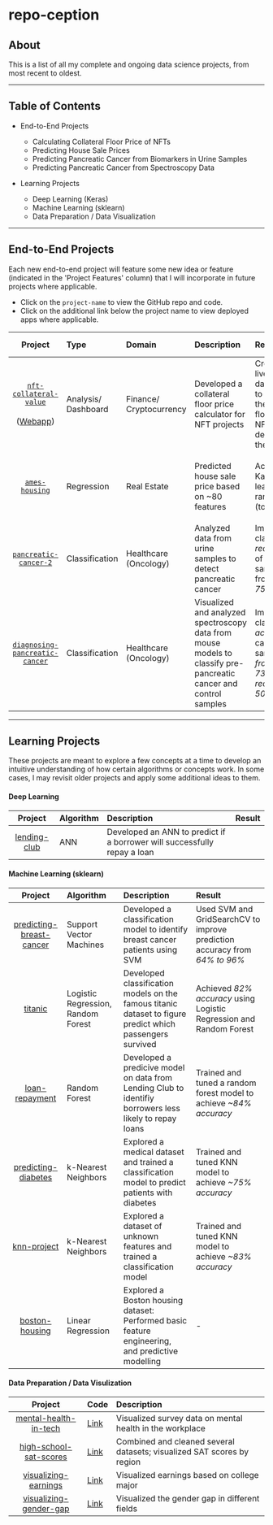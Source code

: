 # repo-ception

## About
This is a list of all my complete and ongoing data science projects, from most recent to oldest. 

___
## Table of Contents

* End-to-End Projects
  * Calculating Collateral Floor Price of NFTs
  * Predicting House Sale Prices 
  * Predicting Pancreatic Cancer from Biomarkers in Urine Samples
  * Predicting Pancreatic Cancer from Spectroscopy Data
  
* Learning Projects
  * Deep Learning (Keras)
  * Machine Learning (sklearn)
  * Data Preparation / Data Visualization
___
## End-to-End Projects
Each new end-to-end project will feature some new idea or feature (indicated in the 'Project Features'  column) that I will incorporate in future projects where applicable. 

* Click on the `project-name` to view the GitHub repo and code. 
* Click on the additional link below the project name to view deployed apps where applicable. 

|Project|Type|Domain|Description|Result|Project Features|
|:--:|:--|:--|:--|:--|:--|
|[`nft-collateral-value`](https://github.com/s-mushnoori/nft-collateral-value)</br></br>([Webapp](https://nftcvcalculator.herokuapp.com))|Analysis/</br>Dashboard|Finance/</br>Cryptocurrency|Developed a collateral floor price calculator for NFT projects|Created a live dashboard to calculate the collateral floor price of NFTs and deployed to the web|<ul><li>Dashboards (_Plotly Dash_)</li><li>Web Deployment (_Heroku_)|
|[`ames-housing`](https://github.com/s-mushnoori/ames-housing)|Regression|Real Estate|Predicted house sale price based on ~80 features|Achieved a Kaggle.com leaderboard rank of 369 (top 8%)|<ul><li>OOP</li><li>Feature engineering</li><li>Model ensembling</li></ul>|
|[`pancreatic-cancer-2`](https://github.com/s-mushnoori/pancreatic-cancer-2)|Classification|Healthcare</br>(Oncology)|Analyzed data from urine samples to detect pancreatic cancer|Improved classification _recall score_ of cancer samples from _65% to 75%_|Pipelines for model creation|
|[`diagnosing-pancreatic-cancer`](https://github.com/s-mushnoori/diagnosing-pancreatic-cancer)|Classification|Healthcare</br>(Oncology)|Visualized and analyzed spectroscopy data from mouse models to classify pre-pancreatic cancer and control samples|Improved classification _accuracy_ of cancer samples _from 64% to 73%_ and _recall from 50% to 69%_||
___

## Learning Projects
These projects are meant to explore a few concepts at a time to develop an intuitive understanding of how certain algorithms or concepts work. In some cases, I may revisit older projects and apply some additional ideas to them.

#### Deep Learning
|Project|Algorithm|Description|Result|
|:--:|:--|:--|:--|
|[lending-club](https://github.com/s-mushnoori/lending-club/blob/main/lending_club.ipynb)|ANN|Developed an ANN to predict if a borrower will successfully repay a loan||

#### Machine Learning (sklearn)
|Project|Algorithm|Description|Result|
|:--:|:--|:--|:--|
|[predicting-breast-cancer](https://github.com/s-mushnoori/predicting-breast-cancer/blob/master/predicting-breast-cancer.ipynb)|Support Vector Machines|Developed a classification model to identify breast cancer patients using SVM|Used SVM and GridSearchCV to improve prediction accuracy from _64% to 96%_|
|[titanic](https://github.com/s-mushnoori/titanic/blob/master/titanic.ipynb)|Logistic Regression, Random Forest|Developed classification models on the famous titanic dataset to figure predict which passengers survived|Achieved _82% accuracy_ using Logistic Regression and Random Forest|
|[loan-repayment](https://github.com/s-mushnoori/loan-repayment/blob/master/loan-repayment.ipynb)|Random Forest|Developed a predicive model on data from Lending Club to identifiy borrowers less likely to repay loans|Trained and tuned a random forest model to achieve _~84% accuracy_|
|[predicting-diabetes](https://github.com/s-mushnoori/predicting-diabetes/blob/master/predicting-diabetes.ipynb)|k-Nearest Neighbors|Explored a medical dataset and trained a classification model to predict patients with diabetes|Trained and tuned KNN model to achieve _~75% accuracy_|
|[knn-project](https://github.com/s-mushnoori/knn-project/blob/master/knn-project.ipynb)|k-Nearest Neighbors|Explored a dataset of unknown features and trained a classification model|Trained and tuned KNN model to achieve _~83% accuracy_|
|[boston-housing](https://github.com/s-mushnoori/boston-housing/blob/master/Boston%20Housing_Linear%20Regression.ipynb)|Linear Regression|Explored a Boston housing dataset: Performed basic feature engineering, and predictive modelling|-|

#### Data Preparation / Data Visulization
|Project|Code|Description|
|:--:|:--|:--|
|[mental-health-in-tech](https://github.com/s-mushnoori/mental-health-in-tech)|[Link](https://github.com/s-mushnoori/mental-health-in-tech/blob/master/00_Cleaning_and_Visualization.ipynb)|Visualized survey data on mental health in the workplace|
|[high-school-sat-scores](https://github.com/s-mushnoori/high-school-sat-scores)|[Link](https://github.com/s-mushnoori/high-school-sat-scores/blob/master/00_Cleaning%26Visualization.ipynb)|Combined and cleaned several datasets; visualized SAT scores by region|
|[visualizing-earnings](https://github.com/s-mushnoori/visualizing-earnings)|[Link](https://github.com/s-mushnoori/visualizing-earnings/blob/master/00_Visualization.ipynb)|Visualized earnings based on college major|
|[visualizing-gender-gap](https://github.com/s-mushnoori/visualizing-gender-gap)|[Link](https://github.com/s-mushnoori/visualizing-gender-gap/blob/master/00_Visualization.ipynb)|Visualized the gender gap in different fields|
